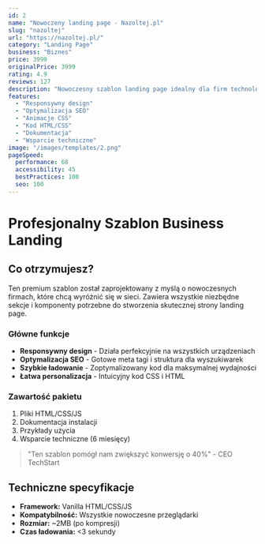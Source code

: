 ```yaml
---
id: 2
name: "Nowoczeny landing page - Nazoltej.pl"
slug: "nazoltej"
url: "https://nazoltej.pl/"
category: "Landing Page"
business: "Biznes"
price: 3999
originalPrice: 3999
rating: 4.9
reviews: 127
description: "Nowoczesny szablon landing page idealny dla firm technologicznych i startupów"
features:
  - "Responsywny design"
  - "Optymalizacja SEO"
  - "Animacje CSS"
  - "Kod HTML/CSS"
  - "Dokumentacja"
  - "Wsparcie techniczne"
image: "/images/templates/2.png"
pageSpeed:
  performance: 68
  accessibility: 45
  bestPractices: 100
  seo: 100
---
```


# Profesjonalny Szablon Business Landing

## Co otrzymujesz?

Ten premium szablon został zaprojektowany z myślą o nowoczesnych firmach, które chcą wyróżnić się w sieci. Zawiera wszystkie niezbędne sekcje i komponenty potrzebne do stworzenia skutecznej strony landing page.

### Główne funkcje

- **Responsywny design** - Działa perfekcyjnie na wszystkich urządzeniach
- **Optymalizacja SEO** - Gotowe meta tagi i struktura dla wyszukiwarek
- **Szybkie ładowanie** - Zoptymalizowany kod dla maksymalnej wydajności
- **Łatwa personalizacja** - Intuicyjny kod CSS i HTML

### Zawartość pakietu

1. Pliki HTML/CSS/JS
2. Dokumentacja instalacji
3. Przykłady użycia
4. Wsparcie techniczne (6 miesięcy)

> "Ten szablon pomógł nam zwiększyć konwersję o 40%" - CEO TechStart

## Techniczne specyfikacje

- **Framework:** Vanilla HTML/CSS/JS
- **Kompatybilność:** Wszystkie nowoczesne przeglądarki
- **Rozmiar:** ~2MB (po kompresji)
- **Czas ładowania:** <3 sekundy